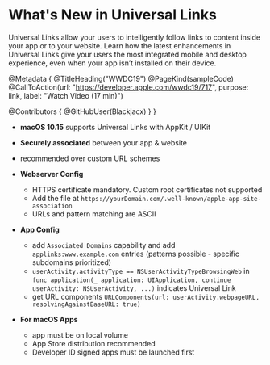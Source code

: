 # What's New in Universal Links

Universal Links allow your users to intelligently follow links to content inside your app or to your website. Learn how the latest enhancements in Universal Links give your users the most integrated mobile and desktop experience, even when your app isn’t installed on their device.

@Metadata {
   @TitleHeading("WWDC19")
   @PageKind(sampleCode)
   @CallToAction(url: "https://developer.apple.com/wwdc19/717", purpose: link, label: "Watch Video (17 min)")

   @Contributors {
      @GitHubUser(Blackjacx)
   }
}



- **macOS 10.15** supports Universal Links with AppKit / UIKit
- **Securely associated** between your app & website
- recommended over custom URL schemes
- **Webserver Config**
  - HTTPS certificate mandatory. Custom root certificates not supported
  - Add the file at `https://yourDomain.com/.well-known/apple-app-site-association`
  - URLs and pattern matching are ASCII

- **App Config**
  - add `Associated Domains` capability and add `applinks:www.example.com` entries (patterns possible - specific subdomains prioritized)
  - `userActivity.activityType == NSUserActivityTypeBrowsingWeb` in `func application(_ application: UIApplication, continue userActivity: NSUserActivity, ...)` indicates Universal Link
  - get URL components `URLComponents(url: userActivity.webpageURL, resolvingAgainstBaseURL: true)`

- **For macOS Apps**
  - app must be on local volume
  - App Store distribution recommended
  - Developer ID signed apps must be launched first
